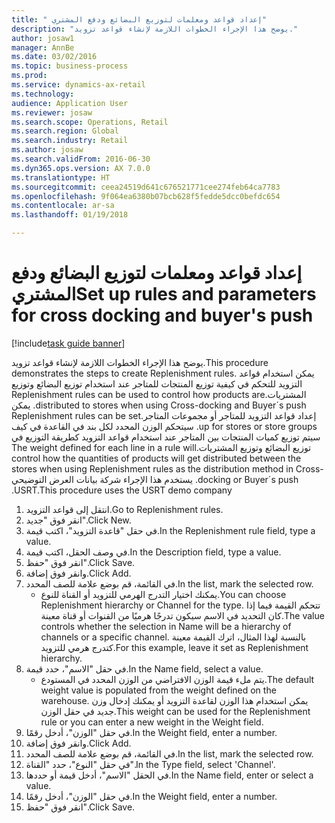 ```yaml
--- 
title: " إعداد قواعد ومعلمات لتوزيع البضائع ودفع المشتري"
description: "يوضح هذا الإجراء الخطوات اللازمة لإنشاء قواعد تزويد."
author: josaw1
manager: AnnBe
ms.date: 03/02/2016
ms.topic: business-process
ms.prod: 
ms.service: dynamics-ax-retail
ms.technology: 
audience: Application User
ms.reviewer: josaw
ms.search.scope: Operations, Retail
ms.search.region: Global
ms.search.industry: Retail
ms.author: josaw
ms.search.validFrom: 2016-06-30
ms.dyn365.ops.version: AX 7.0.0
ms.translationtype: HT
ms.sourcegitcommit: ceea24519d641c676521771cee274feb64ca7783
ms.openlocfilehash: 9f064ea6380b07bcb628f5fedde5dcc0befdc654
ms.contentlocale: ar-sa
ms.lasthandoff: 01/19/2018

---
```

# <a name="set-up-rules-and-parameters-for-cross-docking-and-buyers-push"></a><span data-ttu-id="78b63-103"> إعداد قواعد ومعلمات لتوزيع البضائع ودفع المشتري</span><span class="sxs-lookup"><span data-stu-id="78b63-103">Set up rules and parameters for cross docking and buyer's push</span></span>

[!include[task guide banner](../includes/task-guide-banner.md)]

<span data-ttu-id="78b63-104">يوضح هذا الإجراء الخطوات اللازمة لإنشاء قواعد تزويد.</span><span class="sxs-lookup"><span data-stu-id="78b63-104">This procedure demonstrates the steps to create Replenishment rules.</span></span> <span data-ttu-id="78b63-105">يمكن استخدام قواعد التزويد للتحكم في كيفية توزيع المنتجات للمتاجر عند استخدام ‏‫توزيع البضائع‬ و‏‫توزيع المشتريات.</span><span class="sxs-lookup"><span data-stu-id="78b63-105">Replenishment rules can be used to control how products are distributed to stores when using Cross-docking and Buyer´s push.</span></span> <span data-ttu-id="78b63-106">يمكن إعداد قواعد التزويد للمتاجر أو مجموعات المتاجر.</span><span class="sxs-lookup"><span data-stu-id="78b63-106">Replenishment rules can be set up for stores or store groups.</span></span> <span data-ttu-id="78b63-107">سيتحكم الوزن المحدد لكل بند في القاعدة في كيف سيتم توزيع كميات المنتجات بين المتاجر عند استخدام قواعد التزويد كطريقة التوزيع في توزيع البضائع وتوزيع المشتريات.</span><span class="sxs-lookup"><span data-stu-id="78b63-107">The weight defined for each line in a rule will control how the quantities of products will get distributed between the stores when using Replenishment rules as the distribution method in Cross-docking or Buyer´s push.</span></span> <span data-ttu-id="78b63-108">يستخدم هذا الإجراء شركة بيانات العرض التوضيحي USRT.</span><span class="sxs-lookup"><span data-stu-id="78b63-108">This procedure uses the USRT demo company.</span></span>

1. <span data-ttu-id="78b63-109">انتقل إلى قواعد التزويد.</span><span class="sxs-lookup"><span data-stu-id="78b63-109">Go to Replenishment rules.</span></span>
2. <span data-ttu-id="78b63-110">انقر فوق "جديد".</span><span class="sxs-lookup"><span data-stu-id="78b63-110">Click New.</span></span>
3. <span data-ttu-id="78b63-111">في حقل "قاعدة التزويد"، اكتب قيمة.</span><span class="sxs-lookup"><span data-stu-id="78b63-111">In the Replenishment rule field, type a value.</span></span>
4. <span data-ttu-id="78b63-112">في وصف الحقل، اكتب قيمة.</span><span class="sxs-lookup"><span data-stu-id="78b63-112">In the Description field, type a value.</span></span>
5. <span data-ttu-id="78b63-113">انقر فوق "حفظ".</span><span class="sxs-lookup"><span data-stu-id="78b63-113">Click Save.</span></span>
6. <span data-ttu-id="78b63-114">وانقر فوق إضافة.</span><span class="sxs-lookup"><span data-stu-id="78b63-114">Click Add.</span></span>
7. <span data-ttu-id="78b63-115">في القائمة، قم بوضع علامة للصف المحدد.</span><span class="sxs-lookup"><span data-stu-id="78b63-115">In the list, mark the selected row.</span></span>
    * <span data-ttu-id="78b63-116">يمكنك اختيار ‏‫التدرج الهرمي للتزويد‬ أو القناة للنوع.</span><span class="sxs-lookup"><span data-stu-id="78b63-116">You can choose Replenishment hierarchy or Channel for the type.</span></span> <span data-ttu-id="78b63-117">تتحكم القيمة فيما إذا كان التحديد في الاسم سيكون تدرجًا هرميًا من القنوات أو قناة معينة.</span><span class="sxs-lookup"><span data-stu-id="78b63-117">The value controls whether the selection in Name will be a hierarchy of channels or a specific channel.</span></span>  <span data-ttu-id="78b63-118">بالنسبة لهذا المثال، اترك القيمة معينة كتدرج هرمي للتزويد.</span><span class="sxs-lookup"><span data-stu-id="78b63-118">For this example, leave it set as Replenishment hierarchy.</span></span>  
8. <span data-ttu-id="78b63-119">في حقل "الاسم"، حدد قيمة.</span><span class="sxs-lookup"><span data-stu-id="78b63-119">In the Name field, select a value.</span></span>
    * <span data-ttu-id="78b63-120">يتم ملء قيمة الوزن الافتراضي من الوزن المحدد في المستودع.</span><span class="sxs-lookup"><span data-stu-id="78b63-120">The default weight value is populated from the weight defined on the warehouse.</span></span>  <span data-ttu-id="78b63-121">يمكن استخدام هذا الوزن لقاعدة التزويد أو يمكنك إدخال وزن جديد في حقل الوزن.</span><span class="sxs-lookup"><span data-stu-id="78b63-121">This weight can be used for the Replenishment rule or you can enter a new weight in the Weight field.</span></span>  
9. <span data-ttu-id="78b63-122">في حقل "الوزن"، أدخل رقمًا.</span><span class="sxs-lookup"><span data-stu-id="78b63-122">In the Weight field, enter a number.</span></span>
10. <span data-ttu-id="78b63-123">وانقر فوق إضافة.</span><span class="sxs-lookup"><span data-stu-id="78b63-123">Click Add.</span></span>
11. <span data-ttu-id="78b63-124">في القائمة، قم بوضع علامة للصف المحدد.</span><span class="sxs-lookup"><span data-stu-id="78b63-124">In the list, mark the selected row.</span></span>
12. <span data-ttu-id="78b63-125">في حقل "النوع"، حدد "القناة".</span><span class="sxs-lookup"><span data-stu-id="78b63-125">In the Type field, select 'Channel'.</span></span>
13. <span data-ttu-id="78b63-126">في الحقل "الاسم"، أدخل قيمة أو حددها.</span><span class="sxs-lookup"><span data-stu-id="78b63-126">In the Name field, enter or select a value.</span></span>
14. <span data-ttu-id="78b63-127">في حقل "الوزن"، أدخل رقمًا.</span><span class="sxs-lookup"><span data-stu-id="78b63-127">In the Weight field, enter a number.</span></span>
15. <span data-ttu-id="78b63-128">انقر فوق "حفظ".</span><span class="sxs-lookup"><span data-stu-id="78b63-128">Click Save.</span></span>


